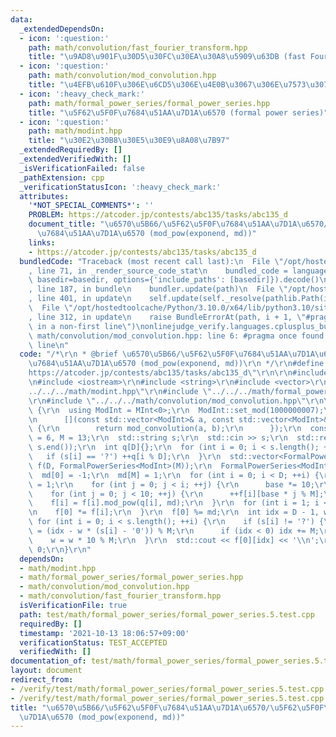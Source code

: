 ```yaml
---
data:
  _extendedDependsOn:
  - icon: ':question:'
    path: math/convolution/fast_fourier_transform.hpp
    title: "\u9AD8\u901F\u30D5\u30FC\u30EA\u30A8\u5909\u63DB (fast Fourier transform)"
  - icon: ':question:'
    path: math/convolution/mod_convolution.hpp
    title: "\u4EFB\u610F\u306E\u6CD5\u306E\u4E0B\u3067\u306E\u7573\u307F\u8FBC\u307F"
  - icon: ':heavy_check_mark:'
    path: math/formal_power_series/formal_power_series.hpp
    title: "\u5F62\u5F0F\u7684\u51AA\u7D1A\u6570 (formal power series)"
  - icon: ':question:'
    path: math/modint.hpp
    title: "\u30E2\u30B8\u30E5\u30E9\u8A08\u7B97"
  _extendedRequiredBy: []
  _extendedVerifiedWith: []
  _isVerificationFailed: false
  _pathExtension: cpp
  _verificationStatusIcon: ':heavy_check_mark:'
  attributes:
    '*NOT_SPECIAL_COMMENTS*': ''
    PROBLEM: https://atcoder.jp/contests/abc135/tasks/abc135_d
    document_title: "\u6570\u5B66/\u5F62\u5F0F\u7684\u51AA\u7D1A\u6570/\u5F62\u5F0F\
      \u7684\u51AA\u7D1A\u6570 (mod_pow(exponend, md))"
    links:
    - https://atcoder.jp/contests/abc135/tasks/abc135_d
  bundledCode: "Traceback (most recent call last):\n  File \"/opt/hostedtoolcache/Python/3.10.0/x64/lib/python3.10/site-packages/onlinejudge_verify/documentation/build.py\"\
    , line 71, in _render_source_code_stat\n    bundled_code = language.bundle(stat.path,\
    \ basedir=basedir, options={'include_paths': [basedir]}).decode()\n  File \"/opt/hostedtoolcache/Python/3.10.0/x64/lib/python3.10/site-packages/onlinejudge_verify/languages/cplusplus.py\"\
    , line 187, in bundle\n    bundler.update(path)\n  File \"/opt/hostedtoolcache/Python/3.10.0/x64/lib/python3.10/site-packages/onlinejudge_verify/languages/cplusplus_bundle.py\"\
    , line 401, in update\n    self.update(self._resolve(pathlib.Path(included), included_from=path))\n\
    \  File \"/opt/hostedtoolcache/Python/3.10.0/x64/lib/python3.10/site-packages/onlinejudge_verify/languages/cplusplus_bundle.py\"\
    , line 312, in update\n    raise BundleErrorAt(path, i + 1, \"#pragma once found\
    \ in a non-first line\")\nonlinejudge_verify.languages.cplusplus_bundle.BundleErrorAt:\
    \ math/convolution/mod_convolution.hpp: line 6: #pragma once found in a non-first\
    \ line\n"
  code: "/*\r\n * @brief \u6570\u5B66/\u5F62\u5F0F\u7684\u51AA\u7D1A\u6570/\u5F62\u5F0F\
    \u7684\u51AA\u7D1A\u6570 (mod_pow(exponend, md))\r\n */\r\n#define PROBLEM \"\
    https://atcoder.jp/contests/abc135/tasks/abc135_d\"\r\n\r\n#include <algorithm>\r\
    \n#include <iostream>\r\n#include <string>\r\n#include <vector>\r\n#include \"\
    ../../../math/modint.hpp\"\r\n#include \"../../../math/formal_power_series/formal_power_series.hpp\"\
    \r\n#include \"../../../math/convolution/mod_convolution.hpp\"\r\n\r\nint main()\
    \ {\r\n  using ModInt = MInt<0>;\r\n  ModInt::set_mod(1000000007);\r\n  FormalPowerSeries<ModInt>::set_mul(\r\
    \n      [](const std::vector<ModInt>& a, const std::vector<ModInt>& b) -> std::vector<ModInt>\
    \ {\r\n        return mod_convolution(a, b);\r\n      });\r\n  constexpr int D\
    \ = 6, M = 13;\r\n  std::string s;\r\n  std::cin >> s;\r\n  std::reverse(s.begin(),\
    \ s.end());\r\n  int q[D]{};\r\n  for (int i = 0; i < s.length(); ++i) {\r\n \
    \   if (s[i] == '?') ++q[i % D];\r\n  }\r\n  std::vector<FormalPowerSeries<ModInt>>\
    \ f(D, FormalPowerSeries<ModInt>(M));\r\n  FormalPowerSeries<ModInt> md(M);\r\n\
    \  md[0] = -1;\r\n  md[M] = 1;\r\n  for (int i = 0; i < D; ++i) {\r\n    int base\
    \ = 1;\r\n    for (int j = 0; j < i; ++j) {\r\n      base *= 10;\r\n    }\r\n\
    \    for (int j = 0; j < 10; ++j) {\r\n      ++f[i][base * j % M];\r\n    }\r\n\
    \    f[i] = f[i].mod_pow(q[i], md);\r\n  }\r\n  for (int i = 1; i < D; ++i) {\r\
    \n    f[0] *= f[i];\r\n  }\r\n  f[0] %= md;\r\n  int idx = D - 1, w = 1;\r\n \
    \ for (int i = 0; i < s.length(); ++i) {\r\n    if (s[i] != '?') {\r\n      idx\
    \ = (idx - w * (s[i] - '0')) % M;\r\n      if (idx < 0) idx += M;\r\n    }\r\n\
    \    w = w * 10 % M;\r\n  }\r\n  std::cout << f[0][idx] << '\\n';\r\n  return\
    \ 0;\r\n}\r\n"
  dependsOn:
  - math/modint.hpp
  - math/formal_power_series/formal_power_series.hpp
  - math/convolution/mod_convolution.hpp
  - math/convolution/fast_fourier_transform.hpp
  isVerificationFile: true
  path: test/math/formal_power_series/formal_power_series.5.test.cpp
  requiredBy: []
  timestamp: '2021-10-13 18:06:57+09:00'
  verificationStatus: TEST_ACCEPTED
  verifiedWith: []
documentation_of: test/math/formal_power_series/formal_power_series.5.test.cpp
layout: document
redirect_from:
- /verify/test/math/formal_power_series/formal_power_series.5.test.cpp
- /verify/test/math/formal_power_series/formal_power_series.5.test.cpp.html
title: "\u6570\u5B66/\u5F62\u5F0F\u7684\u51AA\u7D1A\u6570/\u5F62\u5F0F\u7684\u51AA\
  \u7D1A\u6570 (mod_pow(exponend, md))"
---
```

